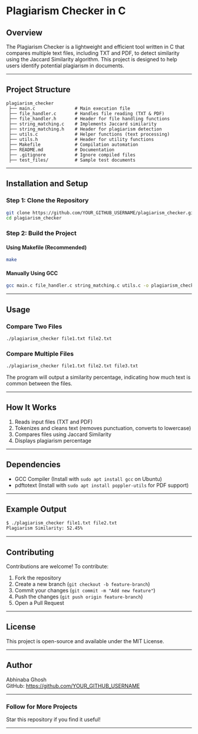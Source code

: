 # Plagiarism Checker in C  

## Overview  
The Plagiarism Checker is a lightweight and efficient tool written in C that compares multiple text files, including TXT and PDF, to detect similarity using the Jaccard Similarity algorithm. This project is designed to help users identify potential plagiarism in documents.  

---

## Project Structure  

```
plagiarism_checker  
 ├── main.c               # Main execution file  
 ├── file_handler.c       # Handles file reading (TXT & PDF)  
 ├── file_handler.h       # Header for file handling functions  
 ├── string_matching.c    # Implements Jaccard similarity  
 ├── string_matching.h    # Header for plagiarism detection  
 ├── utils.c              # Helper functions (text processing)  
 ├── utils.h              # Header for utility functions  
 ├── Makefile             # Compilation automation  
 ├── README.md            # Documentation  
 ├── .gitignore           # Ignore compiled files  
 ├── test_files/          # Sample test documents  
```

---

## Installation and Setup  

### Step 1: Clone the Repository  

```sh
git clone https://github.com/YOUR_GITHUB_USERNAME/plagiarism_checker.git  
cd plagiarism_checker  
```

### Step 2: Build the Project  

#### Using Makefile (Recommended)  

```sh
make  
```

#### Manually Using GCC  

```sh
gcc main.c file_handler.c string_matching.c utils.c -o plagiarism_checker  
```

---

## Usage  

### Compare Two Files  

```sh
./plagiarism_checker file1.txt file2.txt  
```

### Compare Multiple Files  

```sh
./plagiarism_checker file1.txt file2.txt file3.txt  
```

The program will output a similarity percentage, indicating how much text is common between the files.  

---

## How It Works  

1. Reads input files (TXT and PDF)  
2. Tokenizes and cleans text (removes punctuation, converts to lowercase)  
3. Compares files using Jaccard Similarity  
4. Displays plagiarism percentage  

---

## Dependencies  

- GCC Compiler (Install with `sudo apt install gcc` on Ubuntu)  
- pdftotext (Install with `sudo apt install poppler-utils` for PDF support)  

---

## Example Output  

```sh
$ ./plagiarism_checker file1.txt file2.txt  
Plagiarism Similarity: 52.45%  
```

---

## Contributing  

Contributions are welcome! To contribute:  

1. Fork the repository  
2. Create a new branch (`git checkout -b feature-branch`)  
3. Commit your changes (`git commit -m "Add new feature"`)  
4. Push the changes (`git push origin feature-branch`)  
5. Open a Pull Request  

---

## License  

This project is open-source and available under the MIT License.  

---

## Author  

Abhinaba Ghosh  
GitHub: https://github.com/YOUR_GITHUB_USERNAME  

---

### Follow for More Projects  

Star this repository if you find it useful!  

---
